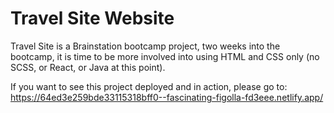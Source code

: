 # Travel Site Website
Travel Site is a Brainstation bootcamp project, two weeks into the bootcamp, it is time to be more involved into using HTML and CSS only (no SCSS, or React, or Java at this point).

If you want to see this project deployed and in action, please go to: 
https://64ed3e259bde33115318bff0--fascinating-figolla-fd3eee.netlify.app/
